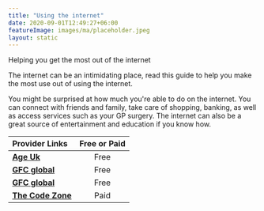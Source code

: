 ```yaml
---
title: "Using the internet"
date: 2020-09-01T12:49:27+06:00
featureImage: images/ma/placeholder.jpeg
layout: static
---
```


Helping you get the most out of the internet

The internet can be an intimidating place, read this guide to help you make the most use out of using the internet.

You might be surprised at how much you're able to do on the internet. You can connect with friends and family, take care of shopping, banking, as well as access services such as your GP surgery. The internet can also be a great source of entertainment and education if you know how.

| Provider Links      | Free or Paid  |  
| :-----------          | :--------------:      |  
| [**Age Uk**](https://www.ageuk.org.uk/information-advice/work-learning/technology-internet/getting-online/) | Free | 
| [**GFC global**](https://edu.gcfglobal.org/en/computerbasics/getting-started-with-the-internet/1/) | Free | 
| [**GFC global**](https://edu.gcfglobal.org/en/internetbasics/) | Free | 
| [**The Code Zone**](https://www.awin1.com/cread.php?awinmid=37332&awinaffid=1198638&ued=https%3A%2F%2Fwww.thecodezone.co.uk%2Fgame-dev-club-for-grownups) | Paid | 
  

<br/><br/>






